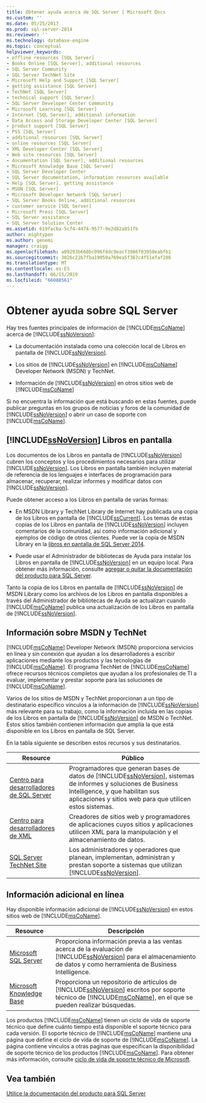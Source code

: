 ```yaml
---
title: Obtener ayuda acerca de SQL Server | Microsoft Docs
ms.custom: ''
ms.date: 05/25/2017
ms.prod: sql-server-2014
ms.reviewer: ''
ms.technology: database-engine
ms.topic: conceptual
helpviewer_keywords:
- offline resources [SQL Server]
- Books Online [SQL Server], additional resources
- SQL Server Community
- SQL Server TechNet Site
- Microsoft Help and Support [SQL Server]
- getting assistance [SQL Server]
- TechNet [SQL Server]
- technical support [SQL Server]
- SQL Server Developer Center Community
- Microsoft Learning [SQL Server]
- Internet [SQL Server], additional information
- Data Access and Storage Developer Center [SQL Server]
- product support [SQL Server]
- PSS [SQL Server]
- additional resources [SQL Server]
- online resources [SQL Server]
- XML Developer Center [SQL Server]
- Web site resources [SQL Server]
- documentation [SQL Server], additional resources
- Microsoft Knowledge Base [SQL Server]
- SQL Server Developer Center
- SQL Server documentation, information resources available
- Help [SQL Server], getting assistance
- MSDN [SQL Server]
- Microsoft Developer Network [SQL Server]
- SQL Server Books Online, additional resources
- customer service [SQL Server]
- Microsoft Press [SQL Server]
- SQL Server assistance
- SQL Server Solution Center
ms.assetid: 619facba-5cf4-4474-9577-9e2d82a851fb
author: mightypen
ms.author: genemi
manager: craigg
ms.openlocfilehash: a09293b660bc096f8dc9eacf3986f03950eabfb1
ms.sourcegitcommit: 3026c22b7fba19059a769ea5f367c4f51efaf286
ms.translationtype: MT
ms.contentlocale: es-ES
ms.lasthandoff: 06/15/2019
ms.locfileid: "66088561"
---
```

# <a name="getting-sql-server-assistance"></a>Obtener ayuda sobre SQL Server
  Hay tres fuentes principales de información de [!INCLUDE[msCoName](../includes/msconame-md.md)] acerca de [!INCLUDE[ssNoVersion](../includes/ssnoversion-md.md)]:  
  
-   La documentación instalada como una colección local de Libros en pantalla de [!INCLUDE[ssNoVersion](../includes/ssnoversion-md.md)].  
  
-   Los sitios de [!INCLUDE[ssNoVersion](../includes/ssnoversion-md.md)] en [!INCLUDE[msCoName](../includes/msconame-md.md)] Developer Network (MSDN) y TechNet.  
  
-   Información de [!INCLUDE[ssNoVersion](../includes/ssnoversion-md.md)] en otros sitios web de [!INCLUDE[msCoName](../includes/msconame-md.md)]  
  
 Si no encuentra la información que está buscando en estas fuentes, puede publicar preguntas en los grupos de noticias y foros de la comunidad de [!INCLUDE[ssNoVersion](../includes/ssnoversion-md.md)] o abrir un caso de soporte con [!INCLUDE[msCoName](../includes/msconame-md.md)].  
  
## <a name="includessnoversionincludesssnoversion-mdmd-books-online"></a>[!INCLUDE[ssNoVersion](../includes/ssnoversion-md.md)] Libros en pantalla  
 Los documentos de los Libros en pantalla de [!INCLUDE[ssNoVersion](../includes/ssnoversion-md.md)] cubren los conceptos y los procedimientos necesarios para utilizar [!INCLUDE[ssNoVersion](../includes/ssnoversion-md.md)]. Los Libros en pantalla también incluyen material de referencia de los lenguajes e interfaces de programación para almacenar, recuperar, realizar informes y modificar datos con [!INCLUDE[ssNoVersion](../includes/ssnoversion-md.md)].  
  
 Puede obtener acceso a los Libros en pantalla de varias formas:  
  
-   En MSDN Library y TechNet Library de Internet hay publicada una copia de los Libros en pantalla de [!INCLUDE[ssCurrent](../includes/sscurrent-md.md)]. Los temas de estas copias de los Libros en pantalla de [!INCLUDE[ssNoVersion](../includes/ssnoversion-md.md)] incluyen comentarios de la comunidad, así como información adicional y ejemplos de código de otros clientes. Puede ver la copia de MSDN Library en la [libros en pantalla de SQL Server 2014](../2014-toc/index.md).  
  
-   Puede usar el Administrador de bibliotecas de Ayuda para instalar los Libros en pantalla de [!INCLUDE[ssNoVersion](../includes/ssnoversion-md.md)] en un equipo local. Para obtener más información, consulte [agregar o quitar la documentación del producto para SQL Server](../2014-toc/books-online-for-sql-server-2014.md).  
  
 Tanto la copia de los Libros en pantalla de [!INCLUDE[ssNoVersion](../includes/ssnoversion-md.md)] de MSDN Library como los archivos de los Libros en pantalla disponibles a través del Administrador de bibliotecas de Ayuda se actualizan cuando [!INCLUDE[msCoName](../includes/msconame-md.md)] publica una actualización de los Libros en pantalla de [!INCLUDE[ssNoVersion](../includes/ssnoversion-md.md)].  
  
## <a name="information-on-msdn-and-technet"></a>Información sobre MSDN y TechNet  
 [!INCLUDE[msCoName](../includes/msconame-md.md)] Developer Network (MSDN) proporciona servicios en línea y sin conexión que ayudan a los desarrolladores a escribir aplicaciones mediante los productos y las tecnologías de [!INCLUDE[msCoName](../includes/msconame-md.md)]. El programa TechNet de [!INCLUDE[msCoName](../includes/msconame-md.md)] ofrece recursos técnicos completos que ayudan a los profesionales de TI a evaluar, implementar y prestar soporte para las soluciones de [!INCLUDE[msCoName](../includes/msconame-md.md)].  
  
 Varios de los sitios de MSDN y TechNet proporcionan a un tipo de destinatario específico vínculos a la información de [!INCLUDE[ssNoVersion](../includes/ssnoversion-md.md)] más relevante para su trabajo, como la información incluida en las copias de los Libros en pantalla de [!INCLUDE[ssNoVersion](../includes/ssnoversion-md.md)] de MSDN o TechNet. Estos sitios también contienen información que amplía la que está disponible en los Libros en pantalla de SQL Server.  
  
 En la tabla siguiente se describen estos recursos y sus destinatarios.  
  
|Resource|Público|  
|--------------|--------------|  
|[Centro para desarrolladores de SQL Server](https://msdn.microsoft.com/sqlserver/)|Programadores que generan bases de datos de [!INCLUDE[ssNoVersion](../includes/ssnoversion-md.md)], sistemas de informes y soluciones de Business Intelligence, y que habilitan sus aplicaciones y sitios web para que utilicen estos sistemas.|  
|[Centro para desarrolladores de XML](https://go.microsoft.com/fwlink/?LinkId=42458)|Creadores de sitios web y programadores de aplicaciones cuyos sitios y aplicaciones utilicen XML para la manipulación y el almacenamiento de datos.|  
|[SQL Server TechNet Site](https://technet.microsoft.com/sqlserver/dn135309)|Los administradores y operadores que planean, implementan, administran y prestan soporte a sistemas que utilizan [!INCLUDE[ssNoVersion](../includes/ssnoversion-md.md)].|  
  
## <a name="additional-online-information"></a>Información adicional en línea  
 Hay disponible información adicional de [!INCLUDE[ssNoVersion](../includes/ssnoversion-md.md)] en estos sitios web de [!INCLUDE[msCoName](../includes/msconame-md.md)].  
  
|Resource|Descripción|  
|--------------|-----------------|  
|[Microsoft SQL Server](https://go.microsoft.com/fwlink/?linkid=8504)|Proporciona información previa a las ventas acerca de la evaluación de [!INCLUDE[ssNoVersion](../includes/ssnoversion-md.md)] para el almacenamiento de datos y como herramienta de Business Intelligence.|  
|[Microsoft Knowledge Base](https://go.microsoft.com/fwlink/?LinkId=42461)|Proporciona un repositorio de artículos de [!INCLUDE[ssNoVersion](../includes/ssnoversion-md.md)] escritos por soporte técnico de [!INCLUDE[msCoName](../includes/msconame-md.md)], en el que se pueden realizar búsquedas.|    
  
 Los productos [!INCLUDE[msCoName](../includes/msconame-md.md)] tienen un ciclo de vida de soporte técnico que define cuánto tiempo está disponible el soporte técnico para cada versión. El soporte técnico de [!INCLUDE[msCoName](../includes/msconame-md.md)] mantiene una página que define el ciclo de vida de soporte de [!INCLUDE[msCoName](../includes/msconame-md.md)]. La página contiene vínculos a otras paginas que especifican la disponibilidad de soporte técnico de los productos [!INCLUDE[msCoName](../includes/msconame-md.md)]. Para obtener más información, consulte [ciclo de vida de soporte técnico de Microsoft](https://go.microsoft.com/fwlink/?LinkId=98306).  
  
## <a name="see-also"></a>Vea también  
 [Utilice la documentación del producto para SQL Server](../2014-toc/books-online-for-sql-server-2014.md)  
  
  
